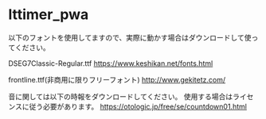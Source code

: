 # lttimer_pwa

以下のフォントを使用してますので、実際に動かす場合はダウンロードして使ってください。

DSEG7Classic-Regular.ttf
https://www.keshikan.net/fonts.html


frontline.ttf(非商用に限りフリーフォント)
http://www.gekitetz.com/


音に関しては以下の時報をダウンロードしてください。
使用する場合はライセンスに従う必要があります。
https://otologic.jp/free/se/countdown01.html
